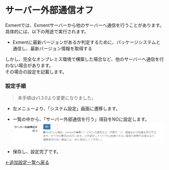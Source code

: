 # サーバー外部通信オフ
Exmentでは、Exmentサーバーから他のサーバーへ通信を行うことがあります。  
具体的には、以下の用途で実行されます。 
- Exmentに最新バージョンがあるか判定するために、パッケージシステムと通信し、最新バージョン情報を取得する  
  
しかし、完全なオンプレミス環境で構築した場合など、他のサーバーへ通信を行わない場合があります。  
その場合の設定を記載します。 

### 設定手順 
> 本手順はv1.3.0より変更になりました。

- 左メニューより、「システム設定」画面に遷移します。  

- 一覧の中から、「サーバー外部通信を行う」項目をNOに設定します。  
![サーバー外部通信オフ](img/quickstart/outside_api.png)

- 保存し、設定完了です。


[←追加設定一覧へ戻る](/ja/quickstart_more)